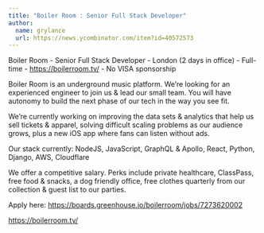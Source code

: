 ```yaml
---
title: "Boiler Room : Senior Full Stack Developer"
author:
  name: grylance
  url: https://news.ycombinator.com/item?id=40572573
---
```

Boiler Room - Senior Full Stack Developer - London (2 days in office) - Full-time - <a href="https:&#x2F;&#x2F;boilerroom.tv&#x2F;" rel="nofollow">https:&#x2F;&#x2F;boilerroom.tv&#x2F;</a> - No VISA sponsorship

Boiler Room is an underground music platform. We’re looking for an experienced engineer to join us &amp; lead our small team. You will have autonomy to build the next phase of our tech in the way you see fit.

We’re currently working on improving the data sets &amp; analytics that help us sell tickets &amp; apparel, solving difficult scaling problems as our audience grows, plus a new iOS app where fans can listen without ads.

Our stack currently: NodeJS, JavaScript, GraphQL &amp; Apollo, React, Python, Django, AWS, Cloudflare

We offer a competitive salary. Perks include private healthcare, ClassPass, free food &amp; snacks, a dog friendly office, free clothes quarterly from our collection &amp; guest list to our parties.

Apply here: <a href="https:&#x2F;&#x2F;boards.greenhouse.io&#x2F;boilerroom&#x2F;jobs&#x2F;7273620002" rel="nofollow">https:&#x2F;&#x2F;boards.greenhouse.io&#x2F;boilerroom&#x2F;jobs&#x2F;7273620002</a>

<a href="https:&#x2F;&#x2F;boilerroom.tv&#x2F;" rel="nofollow">https:&#x2F;&#x2F;boilerroom.tv&#x2F;</a>

